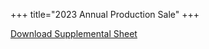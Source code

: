 +++
title="2023 Annual Production Sale"
+++

[Download Supplemental Sheet](extra/2023%20Loosli%20Sale%20Supplement.xlsx)